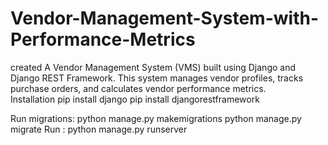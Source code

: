 # Vendor-Management-System-with-Performance-Metrics
created A Vendor Management System (VMS) built using Django and Django REST Framework. This system manages vendor profiles, tracks purchase orders, and calculates vendor performance metrics.
<br>
Installation
pip install django
pip install djangorestframework

Run migrations:
python manage.py makemigrations
python manage.py migrate
Run :
python manage.py runserver